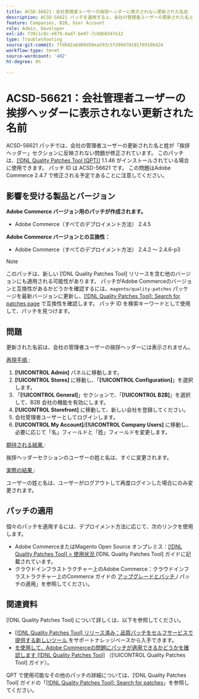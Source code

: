```yaml
---
title: ACSD-56621：会社管理者ユーザーの挨拶ヘッダーに表示されない更新された名前
description: ACSD-56621 パッチを適用すると、会社の管理者ユーザーの更新された名と姓が「挨拶ヘッダー」セクションに反映されないAdobe Commerceの問題が修正されます。
feature: Companies, B2B, User Account
role: Admin, Developer
exl-id: 739c1c8c-e079-4ad7-be97-7c60b0347e12
type: Troubleshooting
source-git-commit: 7fdb02a6d89d50ea593c5fd99d78101f89198424
workflow-type: tm+mt
source-wordcount: '402'
ht-degree: 0%

---
```


# ACSD-56621：会社管理者ユーザーの挨拶ヘッダーに表示されない更新された名前

ACSD-56621 パッチでは、会社の管理者ユーザーの更新された名と姓が「挨拶ヘッダー」セクションに反映されない問題が修正されています。 このパッチは、[[!DNL Quality Patches Tool (QPT)]](https://experienceleague.adobe.com/en/docs/commerce-operations/tools/quality-patches-tool/quality-patches-tool-to-self-serve-quality-patches) 1.1.46 がインストールされている場合に使用できます。 パッチ ID は ACSD-56621 です。 この問題はAdobe Commerce 2.4.7 で修正される予定であることに注意してください。

## 影響を受ける製品とバージョン

**Adobe Commerce バージョン用のパッチが作成されます。**

* Adobe Commerce（すべてのデプロイメント方法） 2.4.5

**Adobe Commerce バージョンとの互換性：**

* Adobe Commerce（すべてのデプロイメント方法） 2.4.2 ～ 2.4.6-p3

>[!NOTE]
>
>このパッチは、新しい [!DNL Quality Patches Tool] リリースを含む他のバージョンにも適用される可能性があります。 パッチがAdobe Commerceのバージョンと互換性があるかどうかを確認するには、`magento/quality-patches` パッケージを最新バージョンに更新し、[[!DNL Quality Patches Tool]: Search for patches page](https://experienceleague.adobe.com/tools/commerce-quality-patches/index.html) で互換性を確認します。 パッチ ID を検索キーワードとして使用して、パッチを見つけます。

## 問題

更新された名前は、会社の管理者ユーザーの挨拶ヘッダーには表示されません。

<u> 再現手順 </u>:

1. **[!UICONTROL Admin]** パネルに移動します。
1. **[!UICONTROL Stores]** に移動し、「**[!UICONTROL Configuration]**」を選択します。
1. 「**[!UICONTROL General]**」セクションで、「**[!UICONTROL B2B]**」を選択して、B2B 会社の機能を有効にします。
1. **[!UICONTROL Storefront]** に移動して、新しい会社を登録してください。
1. 会社管理者ユーザーとしてログインします。
1. **[!UICONTROL My Account]**/**[!UICONTROL Company Users]** に移動し、必要に応じて「名」フィールドと「姓」フィールドを変更します。

<u> 期待される結果 </u>:

挨拶ヘッダーセクションのユーザーの姓と名は、すぐに変更されます。

<u> 実際の結果 </u>:

ユーザーの姓と名は、ユーザーがログアウトして再度ログインした場合にのみ変更されます。

## パッチの適用

個々のパッチを適用するには、デプロイメント方法に応じて、次のリンクを使用します。

* Adobe CommerceまたはMagento Open Source オンプレミス：[[!DNL Quality Patches Tool] > 使用状況 ](/help/tools/quality-patches-tool/usage.md)[!DNL Quality Patches Tool] ガイドに記載されています。
* クラウドインフラストラクチャー上のAdobe Commerce：クラウドインフラストラクチャー上のCommerce ガイドの [ アップグレードとパッチ ](https://experienceleague.adobe.com/docs/commerce-cloud-service/user-guide/develop/upgrade/apply-patches.html)/ パッチの適用」を参照してください。

## 関連資料

[!DNL Quality Patches Tool] について詳しくは、以下を参照してください。

* [[!DNL Quality Patches Tool]  リリース済み：品質パッチをセルフサービスで提供する新しいツール ](https://experienceleague.adobe.com/en/docs/commerce-operations/tools/quality-patches-tool/quality-patches-tool-to-self-serve-quality-patches) をサポートナレッジベースから入手できます。
* [ を使用して、Adobe Commerceの問題にパッチが適用できるかどうかを確認します  [!DNL Quality Patches Tool]](/help/tools/quality-patches-tool/patches-available-in-qpt/check-patch-for-magento-issue-with-magento-quality-patches.md) （[!UICONTROL Quality Patches Tool] ガイド）。


QPT で使用可能なその他のパッチの詳細については、[!DNL Quality Patches Tool] ガイドの「[[!DNL Quality Patches Tool]: Search for patches](https://experienceleague.adobe.com/tools/commerce-quality-patches/index.html)」を参照してください。
